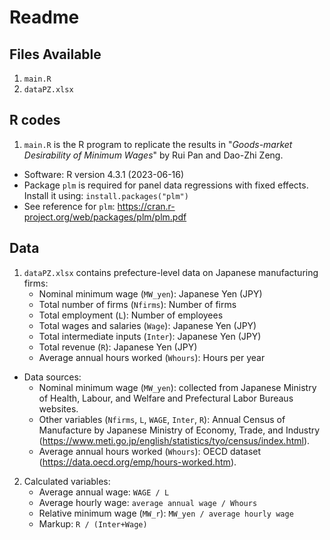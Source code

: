 # Readme

## Files Available

1. `main.R`
2. `dataPZ.xlsx`

## R codes

1. `main.R` is the R program to replicate the results in "*Goods-market Desirability of Minimum Wages*" by Rui Pan and Dao-Zhi Zeng.

* Software: R version 4.3.1 (2023-06-16)
* Package `plm` is required for panel data regressions with fixed effects. Install it using: `install.packages("plm")`
* See reference for `plm`: https://cran.r-project.org/web/packages/plm/plm.pdf

## Data

1. `dataPZ.xlsx` contains prefecture-level data on Japanese manufacturing firms:
    * Nominal minimum wage (`MW_yen`): Japanese Yen (JPY)
    * Total number of firms (`Nfirms`): Number of firms
    * Total employment (`L`): Number of employees
    * Total wages and salaries (`Wage`): Japanese Yen (JPY)
    * Total intermediate inputs (`Inter`): Japanese Yen (JPY)
    * Total revenue (`R`): Japanese Yen (JPY)
    * Average annual hours worked (`Whours`): Hours per year

* Data sources:
    * Nominal minimum wage (`MW_yen`): collected from Japanese Ministry of Health, Labour, and Welfare and Prefectural Labor Bureaus websites.
    * Other variables (`Nfirms`, `L`, `WAGE`, `Inter`, `R`): Annual Census of Manufacture by Japanese Ministry of Economy, Trade, and Industry (https://www.meti.go.jp/english/statistics/tyo/census/index.html).
    * Average annual hours worked (`Whours`): OECD dataset (https://data.oecd.org/emp/hours-worked.htm).

2. Calculated variables:
    * Average annual wage: `WAGE / L`
    * Average hourly wage: `average annual wage / Whours`
    * Relative minimum wage (`MW_r`): `MW_yen / average hourly wage`
    * Markup: `R / (Inter+Wage)`
